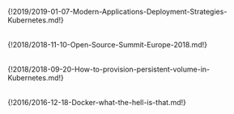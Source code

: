 {!2019/2019-01-07-Modern-Applications-Deployment-Strategies-Kubernetes.md!}

<hr style="margin-left:auto;margin-right:auto;height:4px;border-width:0;color:var(--md-primary-fg-color);background-color:var(--md-primary-fg-color);width:70%">

{!2018/2018-11-10-Open-Source-Summit-Europe-2018.md!}

<hr style="margin-left:auto;margin-right:auto;height:4px;border-width:0;color:var(--md-primary-fg-color);background-color:var(--md-primary-fg-color);width:70%">

{!2018/2018-09-20-How-to-provision-persistent-volume-in-Kubernetes.md!}

<hr style="margin-left:auto;margin-right:auto;height:4px;border-width:0;color:var(--md-primary-fg-color);background-color:var(--md-primary-fg-color);width:70%">

{!2016/2016-12-18-Docker-what-the-hell-is-that.md!}